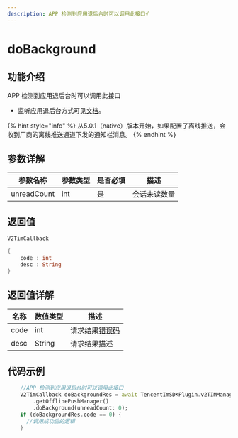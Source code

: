 ```yaml
---
description: APP 检测到应用退后台时可以调用此接口√
---
```


# doBackground

## 功能介绍

APP 检测到应用退后台时可以调用此接口

* 监听应用退后台方式可见[文档](https://cloud.tencent.com/document/product/269/75430#.E6.AD.A5.E9.AA.A45.3A-.E5.89.8D.E5.90.8E.E5.8F.B0.E5.88.87.E6.8D.A2.E7.9B.91.E5.90.AC.3Ca-id.3D.22step\_5.22.3E.3C.2Fa.3E)。

{% hint style="info" %}
从5.0.1（native）版本开始，如果配置了离线推送，会收到厂商的离线推送通道下发的通知栏消息。
{% endhint %}

## 参数详解

| 参数名称        | 参数类型 | 是否必填 | 描述     |
| ----------- | ---- | ---- | ------ |
| unreadCount | int  | 是    | 会话未读数量 |

## 返回值

```dart
V2TimCallback

{
    code : int
    desc : String
}
```

## 返回值详解

| 名称   | 数值类型   | 描述                                                             |
| ---- | ------ | -------------------------------------------------------------- |
| code | int    | 请求结果[错误码](https://cloud.tencent.com/document/product/269/1671) |
| desc | String | 请求结果描述                                                         |

## 代码示例  &#x20;

```dart
    //APP 检测到应用退后台时可以调用此接口
    V2TimCallback doBackgroundRes = await TencentImSDKPlugin.v2TIMManager
        .getOfflinePushManager()
        .doBackground(unreadCount: 0);
    if (doBackgroundRes.code == 0) {
      //调用成功后的逻辑
    }
```
